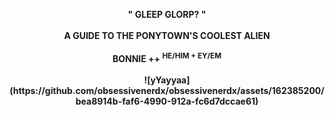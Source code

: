 <p align="center">
<b>" GLEEP GLORP? "<b/> <br><br> <b>A GUIDE TO THE PONYTOWN'S COOLEST ALIEN<b/> <br><br>
BONNIE ++ <sup>HE/HIM +	EY/EM</sup> <br><br> ![yYayyaa](https://github.com/obsessivenerdx/obsessivenerdx/assets/162385200/bea8914b-faf6-4990-912a-fc6d7dccae61)
 </p> 
